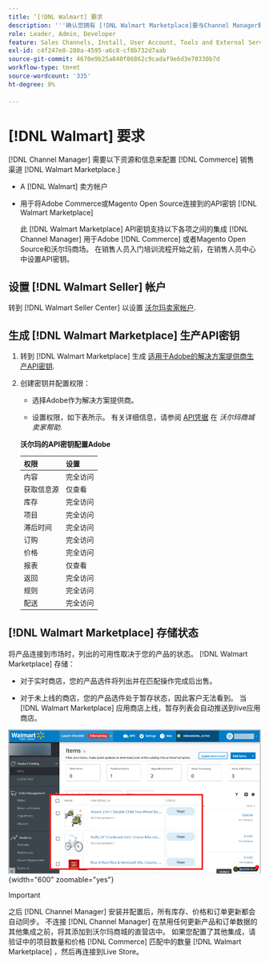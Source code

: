 ```yaml
---
title: ’[!DNL Walmart] 要求
description: '''确认您拥有 [!DNL Walmart Marketplace]要与Channel Manager集成的信息和资源。'
role: Leader, Admin, Developer
feature: Sales Channels, Install, User Account, Tools and External Services
exl-id: c4f247e8-280a-4595-a6c8-cf8b732d7aab
source-git-commit: 4670e9b25a840f86862c9cadaf9e6d3e70330b7d
workflow-type: tm+mt
source-wordcount: '335'
ht-degree: 0%

---
```


# [!DNL Walmart] 要求

[!DNL Channel Manager] 需要以下资源和信息来配置 [!DNL Commerce] 销售渠道 [!DNL Walmart Marketplace.]

* A [!DNL Walmart] 卖方帐户

* 用于将Adobe Commerce或Magento Open Source连接到的API密钥 [!DNL Walmart Marketplace]

  此 [!DNL Walmart Marketplace] API密钥支持以下各项之间的集成 [!DNL Channel Manager] 用于Adobe [!DNL Commerce] 或者Magento Open Source和沃尔玛商场。 在销售人员入门培训流程开始之前，在销售人员中心中设置API密钥。

## 设置 [!DNL Walmart Seller] 帐户

转到 [!DNL Walmart Seller Center] 以设置 [沃尔玛卖家帐户](https://seller.walmart.com/signup?q=&amp;origin=solution_provider&amp;src=0014M00001zivMp).

## 生成 [!DNL Walmart Marketplace] 生产API密钥

1. 转到 [!DNL Walmart Marketplace] 生成 [适用于Adobe的解决方案提供商生产API密钥](https://developer.walmart.com/#preloginModal?redirectUri=https%3A%2F%2Fdeveloper.walmart.com%2Faccount%2FgenerateKey).

1. 创建密钥并配置权限：

   * 选择Adobe作为解决方案提供商。

   * 设置权限，如下表所示。 有关详细信息，请参阅 [API凭据](https://sellerhelp.walmart.com/seller/s/guide?article=000006422) 在 _沃尔玛商城卖家帮助_.

   **沃尔玛的API密钥配置Adobe**

   | **权限** | **设置** |
   |----------------|-------------|
   | 内容 | 完全访问 |
   | 获取信息源 | 仅查看 |
   | 库存 | 完全访问 |
   | 项目 | 完全访问 |
   | 滞后时间 | 完全访问 |
   | 订购 | 完全访问 |
   | 价格 | 完全访问 |
   | 报表 | 仅查看 |
   | 返回 | 完全访问 |
   | 规则 | 完全访问 |
   | 配送 | 完全访问 |

## [!DNL Walmart Marketplace] 存储状态

将产品连接到市场时，列出的可用性取决于您的产品的状态。 [!DNL Walmart Marketplace] 存储：

* 对于实时商店，您的产品选件将列出并在匹配操作完成后出售。

* 对于未上线的商店，您的产品选件处于暂存状态，因此客户无法看到。 当 [!DNL Walmart Marketplace] 应用商店上线，暂存列表会自动推送到live应用商店。

![[!DNL Walmart Seller Central] 暂存产品](assets/walmart-seller-central-staged.png){width="600" zoomable="yes"}

>[!IMPORTANT]
>
>之后 [!DNL Channel Manager] 安装并配置后，所有库存、价格和订单更新都会自动同步。 不连接 [!DNL Channel Manager] 在禁用任何更新产品和订单数据的其他集成之前，将其添加到沃尔玛商城的直营店中。 如果您配置了其他集成，请验证中的项目数量和价格 [!DNL Commerce] 匹配中的数量 [!DNL Walmart Marketplace] ，然后再连接到Live Store。

